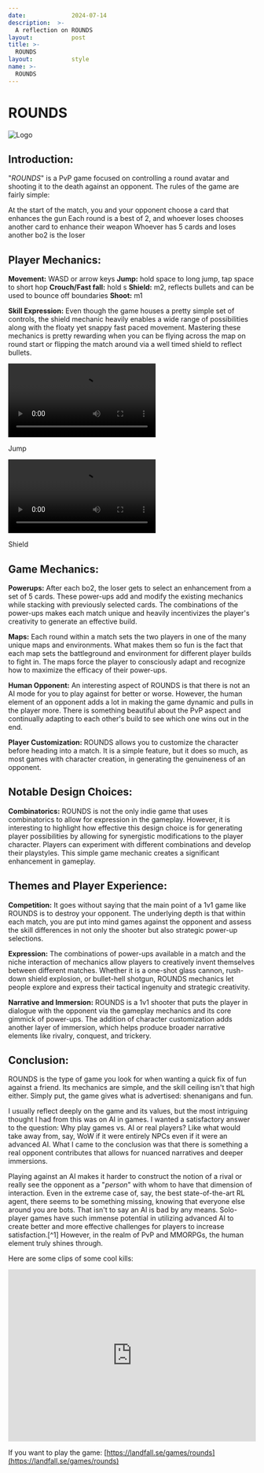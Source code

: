 ```yaml
---
date:             2024-07-14
description:  >-
  A reflection on ROUNDS
layout:           post
title: >-
  ROUNDS
layout:           style
name: >-
  ROUNDS
---
```


# **ROUNDS**

<img src="{{ 'assets/games/rounds/game_logo.png' | relative_url }}" alt="Logo" class="game_logo"/>

## Introduction:

"*ROUNDS*" is a PvP game focused on controlling a round avatar and shooting it to the death against an opponent. The rules of the game are fairly simple:

At the start of the match, you and your opponent choose a card that enhances the gun
Each round is a best of 2, and whoever loses chooses another card to enhance their weapon
Whoever has 5 cards and loses another bo2 is the loser

## Player Mechanics:

**Movement:** WASD or arrow keys
**Jump:** hold space to long jump, tap space to short hop
**Crouch/Fast fall:** hold s
**Shield:** m2, reflects bullets and can be used to bounce off boundaries
**Shoot:** m1

**Skill Expression:** Even though the game houses a pretty simple set of controls, the shield mechanic heavily enables a wide range of possibilities along with the floaty yet snappy fast paced movement. Mastering these mechanics is pretty rewarding when you can be flying across the map on round start or flipping the match around via a well timed shield to reflect bullets.

<div class="video-grid">
  <div>
    <video controls>
      <source src="{{ 'assets/games/rounds/jump.mp4' | relative_url }}" type="video/mp4">
      Your browser does not support the video tag.
    </video>
    <p>Jump</p>
  </div>

  <div>
    <video controls>
      <source src="{{ 'assets/games/rounds/shield.mp4' | relative_url }}" type="video/mp4">
      Your browser does not support the video tag.
    </video>
    <p>Shield</p>
  </div>
</div>

## Game Mechanics:

**Powerups:** After each bo2, the loser gets to select an enhancement from a set of 5 cards. These power-ups add and modify the existing mechanics while stacking with previously selected cards. The combinations of the power-ups makes each match unique and heavily incentivizes the player's creativity to generate an effective build.

**Maps:** Each round within a match sets the two players in one of the many unique maps and environments. What makes them so fun is the fact that each map sets the battleground and environment for different player builds to fight in. The maps force the player to consciously adapt and recognize how to maximize the efficacy of their power-ups.

**Human Opponent:** An interesting aspect of ROUNDS is that there is not an AI mode for you to play against for better or worse. However, the human element of an opponent adds a lot in making the game dynamic and pulls in the player more. There is something beautiful about the PvP aspect and continually adapting to each other's build to see which one wins out in the end.

**Player Customization:** ROUNDS allows you to customize the character before heading into a match. It is a simple feature, but it does so much, as most games with character creation, in generating the genuineness of an opponent.

## Notable Design Choices:

**Combinatorics:** ROUNDS is not the only indie game that uses combinatorics to allow for expression in the gameplay. However, it is interesting to highlight how effective this design choice is for generating player possibilities by allowing for synergistic modifications to the player character. Players can experiment with different combinations and develop their playstyles. This simple game mechanic creates a significant enhancement in gameplay.

## Themes and Player Experience:

**Competition:** It goes without saying that the main point of a 1v1 game like ROUNDS is to destroy your opponent. The underlying depth is that within each match, you are put into mind games against the opponent and assess the skill differences in not only the shooter but also strategic power-up selections.

**Expression:** The combinations of power-ups available in a match and the niche interaction of mechanics allow players to creatively invent themselves between different matches. Whether it is a one-shot glass cannon, rush-down shield explosion, or bullet-hell shotgun, ROUNDS mechanics let people explore and express their tactical ingenuity and strategic creativity.

**Narrative and Immersion:** ROUNDS is a 1v1 shooter that puts the player in dialogue with the opponent via the gameplay mechanics and its core gimmick of power-ups. The addition of character customization adds another layer of immersion, which helps produce broader narrative elements like rivalry, conquest, and trickery.

## Conclusion:

ROUNDS is the type of game you look for when wanting a quick fix of fun against a friend. Its mechanics are simple, and the skill ceiling isn't that high either. Simply put, the game gives what is advertised: shenanigans and fun.

I usually reflect deeply on the game and its values, but the most intriguing thought I had from this was on AI in games. I wanted a satisfactory answer to the question: Why play games vs. AI or real players? Like what would take away from, say, WoW if it were entirely NPCs even if it were an advanced AI. What I came to the conclusion was that there is something a real opponent contributes that allows for nuanced narratives and deeper immersions. 

Playing against an AI makes it harder to construct the notion of a rival or really see the opponent as a "*person*" with whom to have that dimension of interaction. Even in the extreme case of, say, the best state-of-the-art RL agent, there seems to be something missing, knowing that everyone else around you are bots. That isn't to say an AI is bad by any means. Solo-player games have such immense potential in utilizing advanced AI to create better and more effective challenges for players to increase satisfaction.[^1] However, in the realm of PvP and MMORPGs, the human element truly shines through.

Here are some clips of some cool kills:

  <iframe class="py-3" width="100%" height="350" src="https://www.youtube.com/embed/i0iXxlvRic0?si=A9o_bBpQ2YIuAybb" title="YouTube video player" frameborder="0" allow="accelerometer; autoplay; clipboard-write; encrypted-media; gyroscope; picture-in-picture; web-share" referrerpolicy="strict-origin-when-cross-origin" allowfullscreen></iframe>

If you want to play the game: [https://landfall.se/games/rounds](https://landfall.se/games/rounds)
